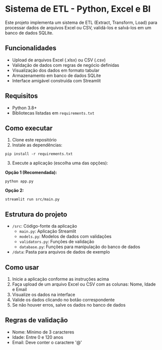 # Sistema de ETL - Python, Excel e BI

Este projeto implementa um sistema de ETL (Extract, Transform, Load) para processar dados de arquivos Excel ou CSV, validá-los e salvá-los em um banco de dados SQLite.

## Funcionalidades

- Upload de arquivos Excel (.xlsx) ou CSV (.csv)
- Validação de dados com regras de negócio definidas
- Visualização dos dados em formato tabular
- Armazenamento em banco de dados SQLite
- Interface amigável construída com Streamlit

## Requisitos

- Python 3.8+
- Bibliotecas listadas em `requirements.txt`

## Como executar

1. Clone este repositório
2. Instale as dependências:
```
pip install -r requirements.txt
```
3. Execute a aplicação (escolha uma das opções):

**Opção 1 (Recomendada):**
```
python app.py
```

**Opção 2:**
```
streamlit run src/main.py
```

## Estrutura do projeto

- `/src`: Código-fonte da aplicação
  - `main.py`: Aplicação Streamlit
  - `models.py`: Modelos de dados com validações
  - `validators.py`: Funções de validação
  - `database.py`: Funções para manipulação do banco de dados
- `/data`: Pasta para arquivos de dados de exemplo

## Como usar

1. Inicie a aplicação conforme as instruções acima
2. Faça upload de um arquivo Excel ou CSV com as colunas: Nome, Idade e Email
3. Visualize os dados na interface
4. Valide os dados clicando no botão correspondente
5. Se não houver erros, salve os dados no banco de dados

## Regras de validação

- Nome: Mínimo de 3 caracteres
- Idade: Entre 0 e 120 anos
- Email: Deve conter o caractere '@'